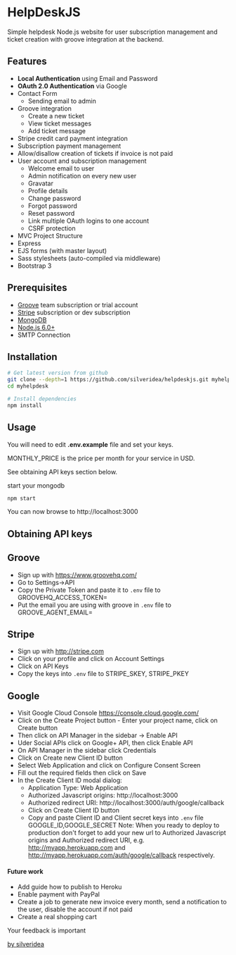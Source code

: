 ﻿# HelpDeskJS

Simple helpdesk Node.js website for user subscription management and ticket creation with groove integration at the backend.

Features
--------

- **Local Authentication** using Email and Password
- **OAuth 2.0 Authentication** via Google
- Contact Form
  - Sending email to admin
- Groove integration
  - Create a new ticket
  - View ticket messages
  - Add ticket message
- Stripe credit card payment integration
- Subscription payment management
- Allow/disallow creation of tickets if invoice is not paid
- User account and subscription management
  - Welcome email to user
  - Admin notification on every new user
  - Gravatar
  - Profile details
  - Change password
  - Forgot password
  - Reset password
  - Link multiple OAuth logins to one account
  - CSRF protection
- MVC Project Structure
- Express
- EJS forms (with master layout)
- Sass stylesheets (auto-compiled via middleware)
- Bootstrap 3

Prerequisites
-------------

- [Groove](https://www.groovehq.com) team subscription or trial account
- [Stripe](https://stripe.com/) subscription or dev subscription
- [MongoDB](https://www.mongodb.org/downloads)
- [Node.js 6.0+](http://nodejs.org)
- SMTP Connection


Installation
------------

```bash
# Get latest version from github
git clone --depth=1 https://github.com/silveridea/helpdeskjs.git myhelpdesk
cd myhelpdesk

# Install dependencies
npm install
```

Usage
-----
You will need to edit **.env.example** file and set your keys.

MONTHLY_PRICE is the price per month for your service in USD.

See obtaining API keys section below.

start your mongodb
```bash
npm start
```
  
You can now browse to http://localhost:3000
  
  
  
  
## Obtaining API keys

Groove
------
- Sign up with https://www.groovehq.com/
- Go to Settings->API
- Copy the Private Token and paste it to `.env` file to GROOVEHQ_ACCESS_TOKEN=
- Put the email you are using with groove in `.env` file to GROOVE_AGENT_EMAIL=

Stripe
------
- Sign up with http://stripe.com
- Click on your profile and click on Account Settings 
- Click on API Keys
- Copy the keys into `.env` file to STRIPE_SKEY, STRIPE_PKEY

Google
------
- Visit Google Cloud Console https://console.cloud.google.com/
- Click on the Create Project button - Enter your project name, click on Create button 
- Then click on API Manager in the sidebar -> Enable API
- Uder Social APIs click on Google+ API, then click Enable API
- On API Manager in the sidebar click Credentials
- Click on Create new Client ID button 
- Select Web Application and click on Configure Consent Screen 
- Fill out the required fields then click on Save 
- In the Create Client ID modal dialog: 
  - Application Type: Web Application 
  - Authorized Javascript origins: http://localhost:3000 
  - Authorized redirect URI: http://localhost:3000/auth/google/callback 
  - Click on Create Client ID button 
  - Copy and paste Client ID and Client secret keys into `.env` file GOOGLE_ID,GOOGLE_SECRET
Note: When you ready to deploy to production don't forget to add your new url to Authorized Javascript origins and Authorized redirect URI, e.g. http://myapp.herokuapp.com and http://myapp.herokuapp.com/auth/google/callback respectively.

#### Future work
* Add guide how to publish to Heroku
* Enable payment with PayPal
* Create a job to generate new invoice every month, send a notification to the user, disable the account if not paid
* Create a real shopping cart

Your feedback is important

[by silveridea](http://www.silveridea.net/?utm_source=github&utm_campaign=link1)